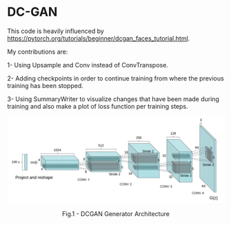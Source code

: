 # DC-GAN

This code is heavily influenced by https://pytorch.org/tutorials/beginner/dcgan_faces_tutorial.html.


My contributions are:

1- Using Upsample and Conv instead of ConvTranspose.

2- Adding checkpoints in order to continue training from where the previous training has been stopped.

3- Using SummaryWriter to visualize changes that have been made during training and also make a plot of loss function per training steps.

<p align = "center">
<img src = "DCGAN.png">
</p>
<p align = "center">
Fig.1 - DCGAN Generator Architecture
</p>
